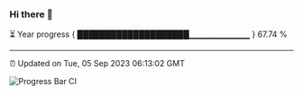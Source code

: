 ### Hi there 👋

⏳ Year progress { ████████████████████▁▁▁▁▁▁▁▁▁▁ } 67.74 %

---

⏰ Updated on Tue, 05 Sep 2023 06:13:02 GMT

![Progress Bar CI](https://github.com/liununu/liununu/workflows/Progress%20Bar%20CI/badge.svg)
